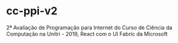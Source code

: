 # cc-ppi-v2
2ª Avaliação de Programação para Internet do Curso de Ciência da Computação na Unitri - 2019, React com o UI Fabric da Microsoft
